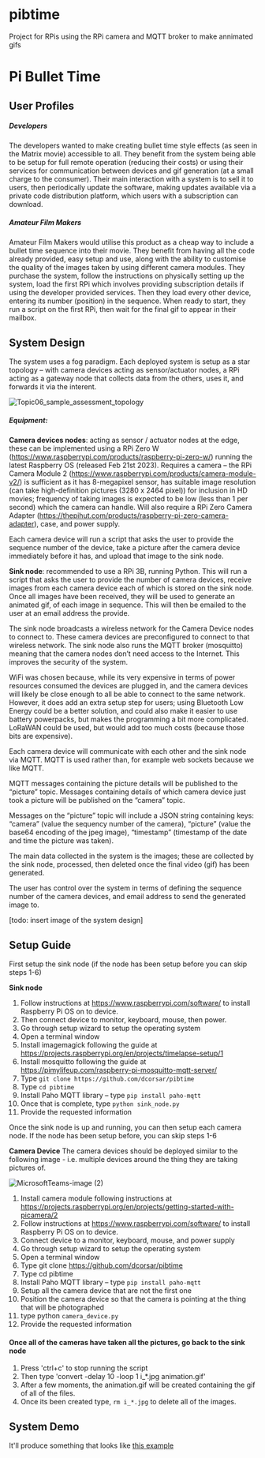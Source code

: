  # pibtime

Project for RPis using the RPi camera and MQTT broker to make annimated gifs


# Pi Bullet Time


## User Profiles


##### Developers


The developers wanted to make creating bullet time style effects (as seen in the Matrix movie) accessible to all. They benefit from the system being able to be setup for full remote operation (reducing their costs) or using their services for communication between devices and gif generation (at a small charge to the consumer). Their main interaction with a system is to sell it to users, then periodically update the software, making updates available via a private code distribution platform, which users with a subscription can download. 


##### Amateur Film Makers

Amateur Film Makers would utilise this product as a cheap way to include a bullet time sequence into their movie. They benefit from having all the code already provided, easy setup and use, along with the ability to customise the quality of the images taken by using different camera modules. They purchase the system, follow the instructions on physically setting up the system, load the first RPi which involves providing subscription details if using the developer provided services. Then they load every other device, entering its number (position) in the sequence. When ready to start, they run a script on the first RPi, then wait for the final gif to appear in their mailbox.


## System Design 


The system uses a fog paradigm. Each deployed system is setup as a star topology – with camera devices acting as sensor/actuator nodes, a RPi acting as a gateway node that collects data from the others, uses it, and forwards it via the interent. 

![Topic06_sample_assessment_topology](https://user-images.githubusercontent.com/1210289/223459891-15a6d776-b64b-4eb8-9f6f-83acd79b9a52.png)


##### Equipment:

**Camera devices nodes**: acting as sensor / actuator nodes at the edge, these can be implemented using a RPi Zero W (https://www.raspberrypi.com/products/raspberry-pi-zero-w/) running the latest Raspberry OS (released Feb 21st 2023). Requires a camera – the RPi Camera Module 2 (https://www.raspberrypi.com/products/camera-module-v2/) is sufficient as it has 8-megapixel sensor, has suitable image resolution (can take high-definition pictures (3280 x 2464 pixel)) for inclusion in HD movies; frequency of taking images is expected to be low (less than 1 per second) which the camera can handle. Will also require a RPi Zero Camera Adapter (https://thepihut.com/products/raspberry-pi-zero-camera-adapter), case, and power supply. 

Each camera device will run a script that asks the user to provide the sequence number of the device, take a picture after the camera device immediately before it has, and upload that image to the sink node. 

**Sink node**: recommended to use a RPi 3B, running Python. This will run a script that asks the user to provide the number of camera devices, receive images from each camera device each of which is stored on the sink node. Once all images have been received, they will be used to generate an animated gif, of each image in sequence. This will then be emailed to the user at an email address the provide.

The sink node broadcasts a wireless network for the Camera Device nodes to connect to. These camera devices are preconfigured to connect to that wireless network. The sink node also runs the MQTT broker (mosquitto) meaning that the camera nodes don’t need access to the Internet. This improves the security of the system. 


WiFi was chosen because, while its very expensive in terms of power resources consumed the devices are plugged in, and the camera devices will likely be close enough to all be able to connect to the same network. However, it does add an extra setup step for users; using Bluetooth Low Energy could be a better solution, and could also make it easier to use battery powerpacks, but makes the programming a bit more complicated. LoRaWAN could be used, but would add too much costs (because those bits are expensive).

Each camera device will communicate with each other and the sink node via MQTT. MQTT is used rather than, for example web sockets because we like MQTT.


MQTT messages containing the picture details will be published to the “picture” topic. Messages containing details of which camera device just took a picture will be published on the “camera” topic.

Messages on the “picture” topic will include a JSON string containing keys: “camera” (value the sequency number of the camera), “picture” (value the base64 encoding of the jpeg image), “timestamp” (timestamp of the date and time the picture was taken). 

The main data collected in the system is the images; these are collected by the sink node, processed, then deleted once the final video (gif) has been generated.

The user has control over the system in terms of defining the sequence number of the camera devices, and email address to send the generated image to.

[todo: insert image of the system design]

## Setup Guide

First setup the sink node (if the node has been setup before you can skip steps 1-6)

**Sink node**

1. Follow instructions at https://www.raspberrypi.com/software/ to install Raspberry Pi OS on to device.
2. Then connect device to monitor, keyboard, mouse, then power.
3. Go through setup wizard to setup the operating system
4. Open a terminal window
5. Install imagemagick following the guide at https://projects.raspberrypi.org/en/projects/timelapse-setup/1
6. Install mosquitto following the guide at https://pimylifeup.com/raspberry-pi-mosquitto-mqtt-server/
7. Type `git clone https://github.com/dcorsar/pibtime`
8. Type `cd pibtime`
9. Install Paho MQTT library – type `pip install paho-mqtt`
10. Once that is complete, type `python sink_node.py`
11. Provide the requested information

Once the sink node is up and running, you can then setup each camera node. If the node has been setup before, you can skip steps 1-6

**Camera Device**
The camera devices should be deployed similar to the following image - i.e. multiple devices around the thing they are taking pictures of.

![MicrosoftTeams-image (2)](https://user-images.githubusercontent.com/1210289/223456782-33e52b44-d593-41ed-a2b7-b650b09339e4.png)


1. Install camera module following instructions at https://projects.raspberrypi.org/en/projects/getting-started-with-picamera/2
2. Follow instructions at https://www.raspberrypi.com/software/ to install Raspberry Pi OS on to device. 
3. Connect device to a monitor, keyboard, mouse, and power supply
4. Go through setup wizard to setup the operating system
5. Open a terminal window
6. Type git clone https://github.com/dcorsar/pibtime
7. Type cd pibtime
8. Install Paho MQTT library – type `pip install paho-mqtt`
9. Setup all the camera device that are not the first one 
10. Position the camera device so that the camera is pointing at the thing that will be photographed
11. type python `camera_device.py` 
12. Provide the requested information

#### Once all of the cameras have taken all the pictures, go back to the sink node
1.	Press 'ctrl+c' to stop running the script
2.	Then type 'convert -delay 10 -loop 1 i_*.jpg animation.gif' 
3.	After a few moments, the animation.gif will be created containing the gif of all of the files.  
4.	Once its been created type, `rm i_*.jpg` to delete all of the images.

## System Demo
It'll produce something that looks like [this example](https://raw.githubusercontent.com/dcorsar/pibtime/main/animation.gif)
